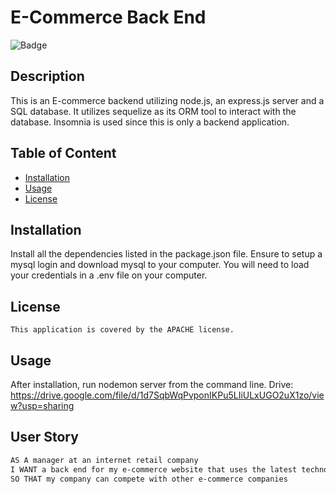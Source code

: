 # E-Commerce Back End

![Badge](https://img.shields.io/badge/License-APACHE-blue.svg)

## Description

This is an E-commerce backend utilizing node.js, an express.js server and a SQL database. It utilizes sequelize as its ORM tool to interact with the database. Insomnia is used since this is only a backend application.

## Table of Content

- [Installation](#installation)
- [Usage](#usage)
- [License](./LICENSE-APACHE.md)

## Installation

Install all the dependencies listed in the package.json file. Ensure to setup a mysql login and download mysql to your computer. You will need to load your credentials in a .env file on your computer.

## License

    This application is covered by the APACHE license.

## Usage

After installation, run nodemon server from the command line.
Drive: https://drive.google.com/file/d/1d7SqbWqPvponIKPu5LIiULxUGO2uX1zo/view?usp=sharing

## User Story

```md
AS A manager at an internet retail company
I WANT a back end for my e-commerce website that uses the latest technologies
SO THAT my company can compete with other e-commerce companies
```
